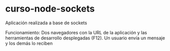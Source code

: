 # curso-node-sockets
Aplicación realizada a base de sockets

Funcionamiento: Dos navegadores con la URL de la aplicación y las herramientas de desarrollo desplegadas (F12). Un usuario envía un mensaje y los demás lo reciben
